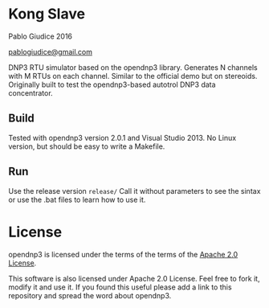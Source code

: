 # Kong Slave  

Pablo Giudice 2016

pablogiudice@gmail.com

DNP3 RTU simulator based on the opendnp3 library. 
Generates N channels with M RTUs on each channel.
Similar to the official demo but on stereoids.
Originally built to test the opendnp3-based autotrol DNP3 data concentrator.

## Build 

Tested with opendnp3 version 2.0.1 and Visual Studio 2013.
No Linux version, but should be easy to write a Makefile. 

## Run

Use the release version `release/`
Call it without parameters to see the sintax or use the .bat files to learn how
to use it.

# License 

opendnp3 is licensed under the terms of the terms of the [Apache 2.0 License](http://www.apache.org/licenses/LICENSE-2.0.html).

This software is also licensed under Apache 2.0 License. Feel free to fork it, modify it and use it. If you found this useful please add a link to this repository and spread the word about opendnp3.
